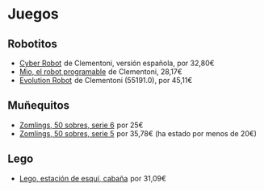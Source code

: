 # Juegos

## Robotitos

<ul>
  <li>
<a target="_blank" href="https://www.amazon.es/gp/product/B01G5PB8UY/ref=as_li_tl?ie=UTF8&camp=3638&creative=24630&creativeASIN=B01G5PB8UY&linkCode=undefined&tag=rchavarria-21&linkId=2588ad254d40818633db243e814cd475">Cyber Robot</a><img src="//ir-es.amazon-adsystem.com/e/ir?t=rchavarria-21&l=am2&o=30&a=B01G5PB8UY" width="1" height="1" border="0" alt="" style="border:none !important; margin:0px !important;" /> de Clementoni, versión española, por 32,80€</li>
  </li>
  <li>
<a target="_blank" href="https://www.amazon.es/gp/product/B010VFIK46/ref=as_li_tl?ie=UTF8&camp=3638&creative=24630&creativeASIN=B010VFIK46&linkCode=undefined&tag=rchavarria-21&linkId=3397a570e4bae2c7deb796b15a46a8f0">Mio, el robot programable</a><img src="//ir-es.amazon-adsystem.com/e/ir?t=rchavarria-21&l=am2&o=30&a=B010VFIK46" width="1" height="1" border="0" alt="" style="border:none !important; margin:0px !important;" /> de Clementoni, 28,17€
  </li>
  <li>
<a target="_blank" href="https://www.amazon.es/gp/product/B07232LZZ4/ref=as_li_tl?ie=UTF8&camp=3638&creative=24630&creativeASIN=B07232LZZ4&linkCode=as2&tag=rchavarria-21&linkId=fc73e9e4b53ccd54a0d099a0e983bb36">Evolution Robot</a><img src="//ir-es.amazon-adsystem.com/e/ir?t=rchavarria-21&l=am2&o=30&a=B07232LZZ4" width="1" height="1" border="0" alt="" style="border:none !important; margin:0px !important;" /> de Clementoni (55191.0), por 45,11€
  </li>
</ul>

## Muñequitos

<ul>
  <li>
<a target="_blank" href="https://www.amazon.es/gp/product/B074FZ8C9W/ref=as_li_tl?ie=UTF8&camp=3638&creative=24630&creativeASIN=B074FZ8C9W&linkCode=undefined&tag=rchavarria-21&linkId=08aa99a4e24c30c714dda78a69a6ed79">Zomlings, 50 sobres, serie 6</a><img src="//ir-es.amazon-adsystem.com/e/ir?t=rchavarria-21&l=am2&o=30&a=B074FZ8C9W" width="1" height="1" border="0" alt="" style="border:none !important; margin:0px !important;" /> por 25€
  </li>
  <li>
<a target="_blank" href="https://www.amazon.es/gp/product/B01MTCRQFG/ref=as_li_tl?ie=UTF8&camp=3638&creative=24630&creativeASIN=B01MTCRQFG&linkCode=undefined&tag=rchavarria-21&linkId=e747616d9af413aff61fd5237604f3ef">Zomlings, 50 sobres, serie 5</a><img src="//ir-es.amazon-adsystem.com/e/ir?t=rchavarria-21&l=am2&o=30&a=B01MTCRQFG" width="1" height="1" border="0" alt="" style="border:none !important; margin:0px !important;" /> por 35,78€ (ha estado por menos de 20€)
  </li>
</ul>

## Lego

<ul>
  <li>
<a target="_blank" href="https://www.amazon.es/gp/product/B06WLL3SMJ/ref=as_li_tl?ie=UTF8&camp=3638&creative=24630&creativeASIN=B06WLL3SMJ&linkCode=undefined&tag=rchavarria-21&linkId=981fb4a3b940a4aa977222c34e8be6c8">Lego, estación de esquí, cabaña</a><img src="//ir-es.amazon-adsystem.com/e/ir?t=rchavarria-21&l=am2&o=30&a=B06WLL3SMJ" width="1" height="1" border="0" alt="" style="border:none !important; margin:0px !important;" /> por 31,09€
  </li>
</ul>
